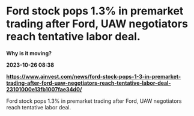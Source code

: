 # Ford stock pops 1.3% in premarket trading after Ford, UAW negotiators reach tentative labor deal.
**Why is it moving?**

**2023-10-26 08:38**

**https://www.ainvest.com/news/ford-stock-pops-1-3-in-premarket-trading-after-ford-uaw-negotiators-reach-tentative-labor-deal-23101000e13fb1007fae34d0/**

Ford stock pops 1.3% in premarket trading after Ford, UAW negotiators reach tentative labor deal.